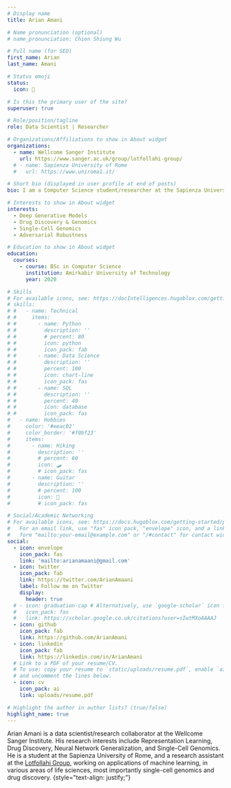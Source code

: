 ```yaml
---
# Display name
title: Arian Amani

# Name pronunciation (optional)
# name_pronunciation: Chien Shiung Wu

# Full name (for SEO)
first_name: Arian
last_name: Amani

# Status emoji
status:
  icon: 🔬

# Is this the primary user of the site?
superuser: true

# Role/position/tagline
role: Data Scientist | Researcher

# Organizations/Affiliations to show in About widget
organizations:
  - name: Wellcome Sanger Institute
    url: https://www.sanger.ac.uk/group/lotfollahi-group/
  # - name: Sapienza University of Rome
  #   url: https://www.uniroma1.it/

# Short bio (displayed in user profile at end of posts)
bio: I am a Computer Science student/researcher at the Sapienza University of Rome, studying, working on, and researching deep learning applications in Life Sciences such as Single-Cell Genomics and Drug Discovery with a focus on Generative Models as a remote research assistant at the Wellcome Sanger Institute.

# Interests to show in About widget
interests:
  - Deep Generative Models
  - Drug Discovery & Genomics
  - Single-Cell Genomics
  - Adversarial Robustness

# Education to show in About widget
education:
  courses:
    - course: BSc in Computer Science
      institution: Amirkabir University of Technology
      year: 2020

# Skills
# For available icons, see: https://docIntelligences.hugoblox.com/getting-started/page-builder/#icons
# skills:
# #   - name: Technical
# #     items:
# #       - name: Python
# #         description: ''
# #         # percent: 80
# #         icon: python
# #         icon_pack: fab
# #       - name: Data Science
# #         description: ''
# #         percent: 100
# #         icon: chart-line
# #         icon_pack: fas
# #       - name: SQL
# #         description: ''
# #         percent: 40
# #         icon: database
# #         icon_pack: fas
#   - name: Hobbies
#     color: '#eeac02'
#     color_border: '#f0bf23'
#     items:
#       - name: Hiking
#         description: ''
#         # percent: 60
#         icon: 🛹
#         # icon_pack: fas
#       - name: Guitar
#         description: ''
#         # percent: 100
#         icon: 🎸
#         # icon_pack: fas

# Social/Academic Networking
# For available icons, see: https://docs.hugoblox.com/getting-started/page-builder/#icons
#   For an email link, use "fas" icon pack, "envelope" icon, and a link in the
#   form "mailto:your-email@example.com" or "/#contact" for contact widget.
social:
  - icon: envelope
    icon_pack: fas
    link: 'mailto:arianamaani@gmail.com'
  - icon: twitter
    icon_pack: fab
    link: https://twitter.com/ArianAmaani
    label: Follow me on Twitter
    display:
      header: true
  # - icon: graduation-cap # Alternatively, use `google-scholar` icon from `ai` icon pack
  #   icon_pack: fas
  #   link: https://scholar.google.co.uk/citations?user=sIwtMXoAAAAJ
  - icon: github
    icon_pack: fab
    link: https://github.com/ArianAmani
  - icon: linkedin
    icon_pack: fab
    link: https://linkedin.com/in/ArianAmani
  # Link to a PDF of your resume/CV.
  # To use: copy your resume to `static/uploads/resume.pdf`, enable `ai` icons in `params.yaml`,
  # and uncomment the lines below.
  - icon: cv
    icon_pack: ai
    link: uploads/resume.pdf

# Highlight the author in author lists? (true/false)
highlight_name: true
---
```


Arian Amani is a data scientist/research collaborator at the Wellcome Sanger Institute. His research interests include Representation Learning, Drug Discovery, Neural Network Generalization, and Single-Cell Genomics. He is a student at the Sapienza University of Rome, and a research assistant at the [Lotfollahi Group](https://www.sanger.ac.uk/group/lotfollahi-group/), working on applications of machine learning, in various areas of life sciences, most importantly single-cell genomics and drug discovery.
{style="text-align: justify;"}
